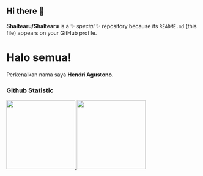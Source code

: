 ## Hi there 👋

**Shaltearu/Shaltearu** is a ✨ _special_ ✨ repository because its `README.md` (this file) appears on your GitHub profile.

# Halo semua! 
 
Perkenalkan nama saya **Hendri Agustono**.<br>
### Github Statistic
<p align="left">
<a href="https://github.com/shaltearu">
  <img height="180em" src="https://github-readme-stats-eight-theta.vercel.app/api?username=shaltearu&show_icons=true&theme=algolia&include_all_commits=true&count_private=true"/>
  <img height="180em" src="https://github-readme-stats-eight-theta.vercel.app/api/top-langs/?username=shaltearu&layout=compact&layout=compact&theme=algolia"/>
</a>
</p>
